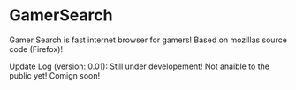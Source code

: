 # GamerSearch

Gamer Search is fast internet browser for gamers!
Based on mozillas source code (Firefox)!

Update Log (version: 0.01):
Still under developement!
Not anaible to the public yet!
Comign soon!
